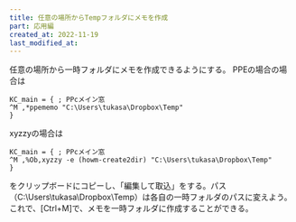 ```yaml
---
title: 任意の場所からTempフォルダにメモを作成
part: 応用編
created_at: 2022-11-19
last_modified_at: 
---
```


任意の場所から一時フォルダにメモを作成できるようにする。
PPEの場合の場合は

```text
KC_main = { ; PPcメイン窓
^M ,*ppememo "C:\Users\tukasa\Dropbox\Temp"
}
```

xyzzyの場合は

```text
KC_main = { ; PPcメイン窓
^M ,%Ob,xyzzy -e (howm-create2dir) "C:\Users\tukasa\Dropbox\Temp"
}
```

をクリップボードにコピーし、「編集して取込」をする。パス（C:\Users\tukasa\Dropbox\Temp）は各自の一時フォルダのパスに変えよう。
これで、[Ctrl+M]で、メモを一時フォルダに作成することができる。
